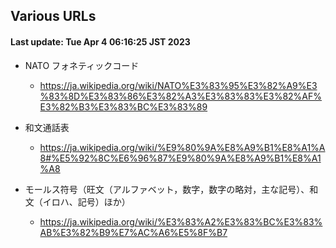 ## Various URLs

#### Last update: Tue Apr  4 06:16:25 JST 2023

- NATO フォネティックコード

  - https://ja.wikipedia.org/wiki/NATO%E3%83%95%E3%82%A9%E3%83%8D%E3%83%86%E3%82%A3%E3%83%83%E3%82%AF%E3%82%B3%E3%83%BC%E3%83%89

- 和文通話表

  - https://ja.wikipedia.org/wiki/%E9%80%9A%E8%A9%B1%E8%A1%A8#%E5%92%8C%E6%96%87%E9%80%9A%E8%A9%B1%E8%A1%A8


- モールス符号（旺文（アルファベット，数字，数字の略対，主な記号）、和文（イロハ、記号）ほか）

   - https://ja.wikipedia.org/wiki/%E3%83%A2%E3%83%BC%E3%83%AB%E3%82%B9%E7%AC%A6%E5%8F%B7



